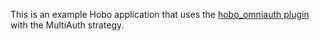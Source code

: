 This is an example Hobo application that uses the [hobo_omniauth plugin](http://cookbook.hobocentral.net/api_plugins/hobo_omniauth) with the MultiAuth strategy.
